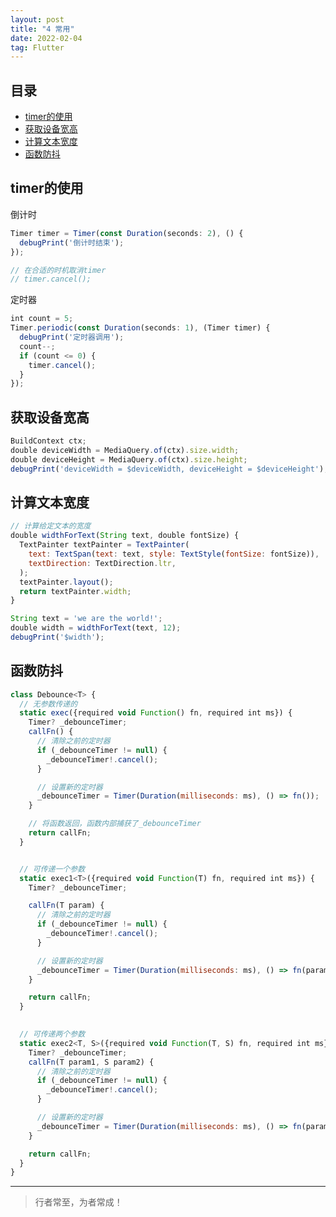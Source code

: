```yaml
---
layout: post
title: "4 常用"
date: 2022-02-04
tag: Flutter
---
```



## 目录
- [timer的使用](#content1)  
- [获取设备宽高](#content2)  
- [计算文本宽度](#content3)  
- [函数防抖](#content4)  


<!-- ************************************************ -->
## <a id="content1">timer的使用</a>

倒计时    
```js
Timer timer = Timer(const Duration(seconds: 2), () {
  debugPrint('倒计时结束');
});

// 在合适的时机取消timer
// timer.cancel();
```

定时器  
```js
int count = 5;
Timer.periodic(const Duration(seconds: 1), (Timer timer) {
  debugPrint('定时器调用');
  count--;
  if (count <= 0) {
    timer.cancel();
  }
});
```

<!-- ************************************************ -->
## <a id="content2">获取设备宽高</a>

```js
BuildContext ctx;
double deviceWidth = MediaQuery.of(ctx).size.width;
double deviceHeight = MediaQuery.of(ctx).size.height;
debugPrint('deviceWidth = $deviceWidth, deviceHeight = $deviceHeight');
```


<!-- ************************************************ -->
## <a id="content3">计算文本宽度</a>

```js
// 计算给定文本的宽度
double widthForText(String text, double fontSize) {
  TextPainter textPainter = TextPainter(
    text: TextSpan(text: text, style: TextStyle(fontSize: fontSize)),
    textDirection: TextDirection.ltr,
  );
  textPainter.layout();
  return textPainter.width;
}

String text = 'we are the world!';
double width = widthForText(text, 12);
debugPrint('$width');
```


<!-- ************************************************ -->
## <a id="content4">函数防抖</a>

```js
class Debounce<T> {
  // 无参数传递的
  static exec({required void Function() fn, required int ms}) {
    Timer? _debounceTimer;
    callFn() {
      // 清除之前的定时器
      if (_debounceTimer != null) {
        _debounceTimer!.cancel();
      }

      // 设置新的定时器
      _debounceTimer = Timer(Duration(milliseconds: ms), () => fn());
    }

    // 将函数返回，函数内部捕获了_debounceTimer
    return callFn;
  }


  // 可传递一个参数
  static exec1<T>({required void Function(T) fn, required int ms}) {
    Timer? _debounceTimer;

    callFn(T param) {
      // 清除之前的定时器
      if (_debounceTimer != null) {
        _debounceTimer!.cancel();
      }

      // 设置新的定时器
      _debounceTimer = Timer(Duration(milliseconds: ms), () => fn(param));
    }

    return callFn;
  }
  

  // 可传递两个参数
  static exec2<T, S>({required void Function(T, S) fn, required int ms}) {
    Timer? _debounceTimer;
    callFn(T param1, S param2) {
      // 清除之前的定时器
      if (_debounceTimer != null) {
        _debounceTimer!.cancel();
      }

      // 设置新的定时器
      _debounceTimer = Timer(Duration(milliseconds: ms), () => fn(param1, param2));
    }

    return callFn;
  }
}
```





----------
>  行者常至，为者常成！


